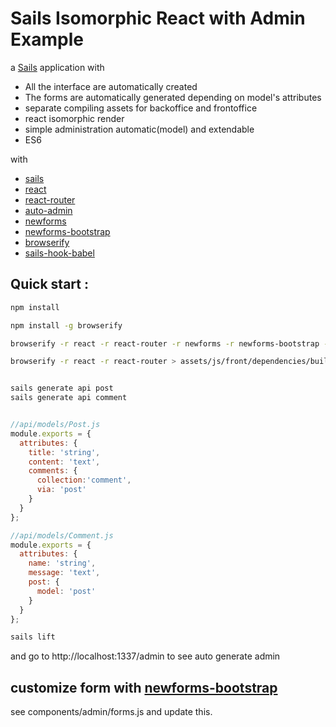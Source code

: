 # Sails Isomorphic React with Admin Example

a [Sails](http://sailsjs.org) application with
- All the interface are automatically created
- The forms are automatically generated depending on model's attributes
- separate compiling assets for backoffice and frontoffice
- react isomorphic render
- simple administration automatic(model) and extendable
- ES6

with
- [sails](http://sailsjs.org)
- [react](https://github.com/facebook/react)
- [react-router](https://github.com/rackt/react-router)
- [auto-admin](https://github.com/wi2/auto-admin)
- [newforms](https://github.com/insin/newforms)
- [newforms-bootstrap](https://github.com/insin/newforms-bootstrap)
- [browserify](https://github.com/substack/node-browserify)
- [sails-hook-babel](https://github.com/artificialio/sails-hook-babel)



## Quick start :
```sh
npm install

npm install -g browserify

browserify -r react -r react-router -r newforms -r newforms-bootstrap -r auto-admin -r rc-pagination > assets/js/admin/dependencies/build.js

browserify -r react -r react-router > assets/js/front/dependencies/build.js


sails generate api post
sails generate api comment
```

```js

//api/models/Post.js
module.exports = {
  attributes: {
    title: 'string',
    content: 'text',
    comments: {
      collection:'comment',
      via: 'post'
    }
  }
};

//api/models/Comment.js
module.exports = {
  attributes: {
    name: 'string',
    message: 'text',
    post: {
      model: 'post'
    }
  }
};

```


```sh
sails lift
```

and go to http://localhost:1337/admin to see auto generate admin

## customize form with [newforms-bootstrap](https://github.com/insin/newforms-bootstrap)
see components/admin/forms.js and update this.

